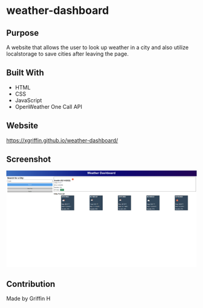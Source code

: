 # weather-dashboard

## Purpose
A website that allows the user to look up weather in a city and also utilize localstorage to save cities after leaving the page.

## Built With
* HTML
* CSS
* JavaScript
* OpenWeather One Call API

## Website
https://xgriffin.github.io/weather-dashboard/

## Screenshot
![](/develop/img/screenshot.png)

## Contribution
Made by Griffin H
